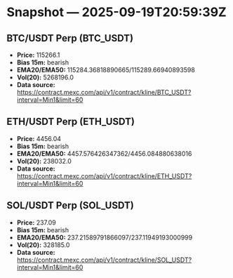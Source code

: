 # Snapshot — 2025-09-19T20:59:39Z

## BTC/USDT Perp (BTC_USDT)
- **Price:** 115266.1
- **Bias 15m:** bearish
- **EMA20/EMA50:** 115284.36818890665/115289.66940893598
- **Vol(20):** 5268196.0
- **Data source:** https://contract.mexc.com/api/v1/contract/kline/BTC_USDT?interval=Min1&limit=60

## ETH/USDT Perp (ETH_USDT)
- **Price:** 4456.04
- **Bias 15m:** bearish
- **EMA20/EMA50:** 4457.576426347362/4456.084880638016
- **Vol(20):** 238032.0
- **Data source:** https://contract.mexc.com/api/v1/contract/kline/ETH_USDT?interval=Min1&limit=60

## SOL/USDT Perp (SOL_USDT)
- **Price:** 237.09
- **Bias 15m:** bearish
- **EMA20/EMA50:** 237.21589791866097/237.11949193000999
- **Vol(20):** 328185.0
- **Data source:** https://contract.mexc.com/api/v1/contract/kline/SOL_USDT?interval=Min1&limit=60
